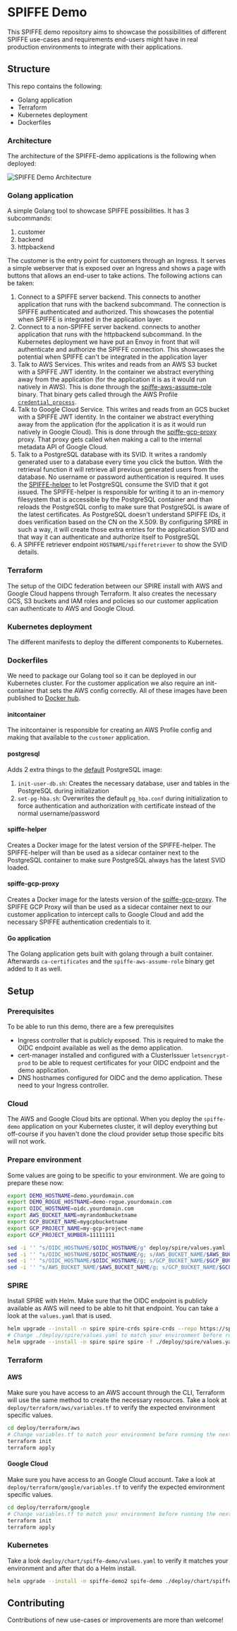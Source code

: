 # SPIFFE Demo

This SPIFFE demo repository aims to showcase the possibilities of different SPIFFE use-cases and requirements end-users might have in real production environments to integrate with their applications.

## Structure

This repo contains the following:

* Golang application
* Terraform
* Kubernetes deployment
* Dockerfiles

### Architecture

The architecture of the SPIFFE-demo applications is the following when deployed:

![SPIFFE Demo Architecture](img/SPIFFE-Demo-Architecture.png)

### Golang application

A simple Golang tool to showcase SPIFFE possibilities. It has 3 subcommands:

1. customer
2. backend
3. httpbackend

The customer is the entry point for customers through an Ingress. It serves a simple webserver that is exposed over an Ingress and shows a page with buttons that allows an end-user to take actions. The following actions can be taken:

1. Connect to a SPIFFE server backend. This connects to another application that runs with the backend subcommand. The connection is SPIFFE authenticated and authorized. This showcases the potential when SPIFFE is integrated in the application layer.
1. Connect to a non-SPIFFE server backend. connects to another application that runs with the httpbackend subcommand. In the Kubernetes deployment we have put an Envoy in front that will authenticate and authorize the SPIFFE connection. This showcases the potential when SPIFFE can't be integrated in the application layer
1. Talk to AWS Services. This writes and reads from an AWS S3 bucket with a SPIFFE JWT identity. In the container we abstract everything away from the application (for the application it is as it would run natively in AWS). This is done through the [spiffe-aws-assume-role](https://github.com/MattiasGees/spiffe-aws-assume-role) binary. That binary gets called through the AWS Profile [`credential_process`](TODO).
1. Talk to Google Cloud Service. This writes and reads from an GCS bucket with a SPIFFE JWT identity. In the container we abstract everything away from the application (for the application it is as it would run natively in Google Cloud). This is done through the [spiffe-gcp-proxy](https://github.com/GoogleCloudPlatform/professional-services/tree/main/tools/spiffe-gcp-proxy) proxy. That proxy gets called when making a call to the internal metadata API of Google Cloud.
1. Talk to a PostgreSQL database with its SVID. It writes a randomly generated user to a database every time you click the button. With the retrieval function it will retrieve all previous generated users from the database. No username or password authentication is required. It uses the [SPIFFE-helper](https://github.com/spiffe/spiffe-helper/) to let PostgreSQL consume the SVID that it got issued. The SPIFFE-helper is responsible for writing it to an in-memory filesystem that is accessible by the PostgreSQL container and than reloads the PostgreSQL config to make sure that PostgreSQL is aware of the latest certificates. As PostgreSQL doesn't understand SPIFFE IDs, it does verification based on the CN on the X.509. By configuring SPIRE in such a way, it will create those extra entries for the application SVID and that way it can authenticate and authorize itself to PostgreSQL
1. A SPIFFE retriever endpoint `HOSTNAME/spifferetriever` to show the SVID details.

### Terraform

The setup of the OIDC federation between our SPIRE install with AWS and Google Cloud happens through Terraform. It also creates the necessary GCS, S3 buckets and IAM roles and policies so our customer application can authenticate to AWS and Google Cloud.

### Kubernetes deployment

The different manifests to deploy the different components to Kubernetes.

### Dockerfiles

We need to package our Golang tool so it can be deployed in our Kubernetes cluster. For the customer application we also require an init-container that sets the AWS config correctly. All of these images have been published to [Docker hub](https://hub.docker.com/repository/docker/mattiasgees).

#### initcontainer

The initcontainer is responsible for creating an AWS Profile config and making that available to the `customer` application.

#### postgresql

Adds 2 extra things to the [default](https://hub.docker.com/_/postgres) PostgreSQL image:

1. `init-user-db.sh`: Creates the necessary database, user and tables in the PostgreSQL during initialization
1. `set-pg-hba.sh`: Overwrites the default `pg_hba.conf` during initialization to force authentication and authorization with certificate instead of the normal username/password

#### spiffe-helper

Creates a Docker image for the latest version of the SPIFFE-helper. The SPIFFE-helper will than be used as a sidecar container next to the PostgreSQL container to make sure PostgreSQL always has the latest SVID loaded.

#### spiffe-gcp-proxy

Creates a Docker image for the latests version of the [spiffe-gcp-proxy](https://github.com/GoogleCloudPlatform/professional-services/tree/main/tools/spiffe-gcp-proxy). The SPIFFE GCP Proxy will than be used as a sidecar container next to our customer application to intercept calls to Google Cloud and add the necessary SPIFFE authentication credentials to it.

#### Go application

The Golang application gets built with golang through a built container. Afterwards `ca-certificates` and the `spiffe-aws-assume-role` binary get added to it as well.

## Setup

### Prerequisites

To be able to run this demo, there are a few prerequisites

* Ingress controller that is publicly exposed. This is required to make the OIDC endpoint available as well as the demo application.
* cert-manager installed and configured with a ClusterIssuer `letsencrypt-prod` to be able to request certificates for your OIDC endpoint and the demo application.
* DNS hostnames configured for OIDC and the demo application. These need to your Ingress controller.

### Cloud

The AWS and Google Cloud bits are optional. When you deploy the `spiffe-demo` application on your Kubernetes cluster, it will deploy everything but off-course if you haven't done the cloud provider setup those specific bits will not work.

### Prepare environment

Some values are going to be specific to your environment. We are going to prepare these now:

```bash
export DEMO_HOSTNAME=demo.yourdomain.com
export DEMO_ROGUE_HOSTNAME=demo-rogue.yourdomain.com
export OIDC_HOSTNAME=oidc.yourdomain.com
export AWS_BUCKET_NAME=myrandombucketname
export GCP_BUCKET_NAME=mygcpbucketname
export GCP_PROJECT_NAME=my-gcp-project-name
export GCP_PROJECT_NUMBER=11111111

sed -i '' "s/OIDC_HOSTNAME/$OIDC_HOSTNAME/g" deploy/spire/values.yaml
sed -i '' "s/OIDC_HOSTNAME/$OIDC_HOSTNAME/g; s/AWS_BUCKET_NAME/$AWS_BUCKET_NAME/g" deploy/terraform/aws/variables.tf
sed -i '' "s/OIDC_HOSTNAME/$OIDC_HOSTNAME/g; s/GCP_BUCKET_NAME/$GCP_BUCKET_NAME/g; s/GCP_PROJECT_NAME/$GCP_PROJECT_NAME/g" deploy/terraform/google/variables.tf
sed -i '' "s/AWS_BUCKET_NAME/$AWS_BUCKET_NAME/g; s/GCP_BUCKET_NAME/$GCP_BUCKET_NAME/g; s/GCP_PROJECT_NAME/$GCP_PROJECT_NAME/g; s/GCP_PROJECT_NUMBER/$GCP_PROJECT_NUMBER/g; s/DEMO_HOSTNAME/$DEMO_HOSTNAME/g; s/DEMO_ROGUE_HOSTNAME/$DEMO_ROGUE_HOSTNAME/g" deploy/chart/spiffe-demo/values.yaml
```

### SPIRE

Install SPIRE with Helm. Make sure that the OIDC endpoint is publicly available as AWS will need to be able to hit that endpoint. You can take a look at the `values.yaml` that is used.

```bash
helm upgrade --install -n spire spire-crds spire-crds --repo https://spiffe.github.io/helm-charts-hardened/ --create-namespace
# Change ./deploy/spire/values.yaml to match your environment before running the next command
helm upgrade --install -n spire spire spire -f ./deploy/spire/values.yaml --repo https://spiffe.github.io/helm-charts-hardened/
```

### Terraform

#### AWS

Make sure you have access to an AWS account through the CLI, Terraform will use the same method to create the necessary resources. Take a look at `deploy/terraform/aws/variables.tf` to verify the expected environment specific values.

```bash
cd deploy/terraform/aws
# Change variables.tf to match your environment before running the next command
terraform init
terraform apply
```

#### Google Cloud

Make sure you have access to an Google Cloud account. Take a look at `deploy/terraform/google/variables.tf` to verify the expected environment specific values.

```bash
cd deploy/terraform/google
# Change variables.tf to match your environment before running the next command
terraform init
terraform apply
```

### Kubernetes

Take a look `deploy/chart/spiffe-demo/values.yaml` to verify it matches your environment and after that do a Helm install.

```bash
helm upgrade --install -n spiffe-demo2 spife-demo ./deploy/chart/spiffe-demo --create-namespace
```

## Contributing

Contributions of new use-cases or improvements are more than welcome!

